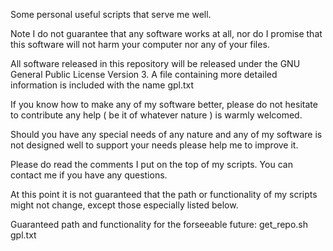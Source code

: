 Some personal useful scripts that serve me well. 

Note I do not guarantee that any software works at all, nor do I promise 
that this software will not harm your computer nor any of your files.

All software released in this repository will be released under the
GNU General Public License Version 3. A file containing more detailed information
is included with the name gpl.txt 

If you know how to make any of my software better, please do not hesitate to contribute
any help ( be it of whatever nature ) is warmly welcomed.

Should you have any special needs of any nature and any of my software is not designed 
well to support your needs please help me to improve it.

Please do read the comments I put on the top of my scripts. You can contact me
if you have any questions.

At this point it is not guaranteed that the path or functionality of my scripts
might not change, except those especially listed below.

Guaranteed path and functionality for the forseeable future:
get_repo.sh
gpl.txt
